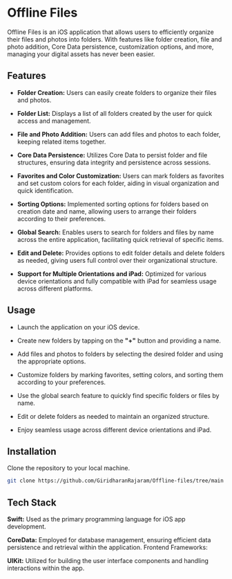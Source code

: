 
# Offline Files



Offline Files is an iOS application that allows users to efficiently organize their files and photos into folders. With features like folder creation, file and photo addition, Core Data persistence, customization options, and more, managing your digital assets has never been easier.








## Features



* **Folder Creation:** Users can easily create folders to organize their files and photos.

* **Folder List:** Displays a list of all folders created by the user for quick access and management.

* **File and Photo Addition:** Users can add files and photos to each folder, keeping related items together.

* **Core Data Persistence:** Utilizes Core Data to persist folder and file structures, ensuring data integrity and persistence across sessions.

* **Favorites and Color Customization:** Users can mark folders as favorites and set custom colors for each folder, aiding in visual organization and quick identification.

* **Sorting Options:** Implemented sorting options for folders based on creation date and name, allowing users to arrange their folders according to their preferences.

* **Global Search:** Enables users to search for folders and files by name across the entire application, facilitating quick retrieval of specific items.

* **Edit and Delete:** Provides options to edit folder details and delete folders as needed, giving users full control over their organizational structure.

* **Support for Multiple Orientations and iPad:** Optimized for various device orientations and fully compatible with iPad for seamless usage across different platforms.
## Usage


* Launch the application on your iOS device.

* Create new folders by tapping on the **"+"** button and providing a name.

* Add files and photos to folders by selecting the desired folder and using the appropriate options.

* Customize folders by marking favorites, setting colors, and sorting them according to your preferences.

* Use the global search feature to quickly find specific folders or files by name.

* Edit or delete folders as needed to maintain an organized structure.

* Enjoy seamless usage across different device orientations and iPad.
## Installation

Clone the repository to your local machine.

```bash
git clone https://github.com/GiridharanRajaram/Offline-files/tree/main
```
    
## Tech Stack


**Swift:** Used as the primary programming language for iOS app development.

**CoreData:** Employed for database management, ensuring efficient data persistence and retrieval within the application.
Frontend Frameworks:

**UIKit:** Utilized for building the user interface components and handling interactions within the app.

